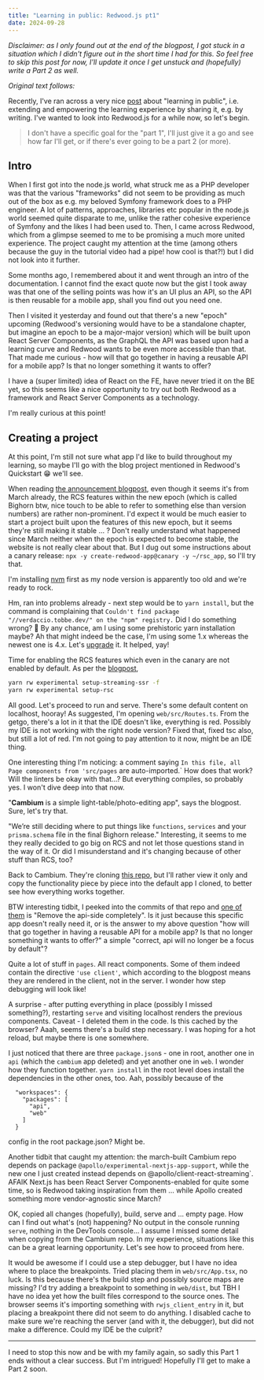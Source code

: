 ```yaml
---
title: "Learning in public: Redwood.js pt1"
date: 2024-09-28
---
```


_Disclaimer: as I only found out at the end of the blogpost, I got stuck in a situation which I didn't figure out in the short time I had for this. So feel free to skip this post for now, I'll update it once I get unstuck and (hopefully) write a Part 2 as well._

_Original text follows:_

Recently, I've ran across a very nice [post](https://www.swyx.io/learn-in-public) about "learning in public", i.e. extending and empowering the learning experience by sharing it, e.g. by writing. I've wanted to look into Redwood.js for a while now, so let's begin.

> I don't have a specific goal for the "part 1", I'll just give it a go and see how far I'll get, or if there's ever going to be a part 2 (or more).

## Intro

When I first got into the node.js world, what struck me as a PHP developer was that the various "frameworks" did not seem to be providing as much out of the box as e.g. my beloved Symfony framework does to a PHP engineer. A lot of patterns, approaches, libraries etc popular in the node.js world seemed quite disparate to me, unlike the rather cohesive experience of Symfony and the likes I had been used to. Then, I came across Redwood, which from a glimpse seemed to me to be promising a much more united experience. The project caught my attention at the time (among others because the guy in the tutorial video had a pipe! how cool is that?!) but I did not look into it further.

Some months ago, I remembered about it and went through an intro of the documentation. I cannot find the exact quote now but the gist I took away was that one of the selling points was how it's an UI plus an API, so the API is then reusable for a mobile app, shall you find out you need one.

Then I visited it yesterday and found out that there's a new "epoch" upcoming (Redwood's versioning would have to be a standalone chapter, but imagine an epoch to be a major-major version) which will be built upon React Server Components, as the GraphQL the API was based upon had a learning curve and Redwood wants to be even more accessible than that. That made me curious - how will that go together in having a reusable API for a mobile app? Is that no longer something it wants to offer?

I have a (super limited) idea of React on the FE, have never tried it on the BE yet, so this seems like a nice opportunity to try out both Redwood as a framework and React Server Components as a technology.

I'm really curious at this point!


## Creating a project

At this point, I'm still not sure what app I'd like to build throughout my learning, so maybe I'll go with the blog project mentioned in Redwood's Quickstart 😁 we'll see.

When reading [the announcement blogpost](https://redwoodjs.com/blog/rsc-now-in-redwoodjs), even though it seems it's from March already, the RCS features within the new epoch (which is called Bighorn btw, nice touch to be able to refer to something else than version numbers) are rather non-prominent. I'd expect it would be much easier to start a project built upon the features of this new epoch, but it seems they're still making it stable ... ? Don't really understand what happened since March neither when the epoch is expected to become stable, the website is not really clear about that. But I dug out some instructions about a canary release: `npx -y create-redwood-app@canary -y ~/rsc_app`, so I'll try that.

I'm installing [nvm](https://github.com/nvm-sh/nvm) first as my node version is apparently too old and we're ready to rock.

Hm, ran into problems already - next step would be to `yarn install`, but the command is complaining that `Couldn't find package "//verdaccio.tobbe.dev/" on the "npm" registry.` Did I do something wrong? 🧐 By any chance, am I using some prehistoric yarn installation maybe? Ah that might indeed be the case, I'm using some 1.x whereas the newest one is 4.x. Let's [upgrade](https://yarnpkg.com/getting-started/install) it. It helped, yay!

Time for enabling the RCS features which even in the canary are not enabled by default. As per the [blogpost](https://redwoodjs.com/blog/rsc-now-in-redwoodjs),
```sh
yarn rw experimental setup-streaming-ssr -f
yarn rw experimental setup-rsc
```
All good. Let's proceed to run and serve. There's some default content on localhost, hooray! As suggested, I'm opening `web/src/Routes.ts`. From the getgo, there's a lot in it that the IDE doesn't like, everything is red. Possibly my IDE is not working with the right node version? Fixed that, fixed tsc also, but still a lot of red. I'm not going to pay attention to it now, might be an IDE thing.

One interesting thing I'm noticing: a comment saying `In this file, all Page components from 'src/pages` are auto-imported.` How does that work? Will the linters be okay with that...? But everything compiles, so probably yes. I won't dive deep into that now.

"**Cambium** is a simple light-table/photo-editing app", says the blogpost. Sure, let's try that. 

"We’re still deciding where to put things like `functions`, `services` and your `prisma.schema` file in the final Bighorn release." Interesting, it seems to me they really decided to go big on RCS and not let those questions stand in the way of it. Or did I misunderstand and it's changing because of other stuff than RCS, too?

Back to Cambium. They're cloning [this repo](https://github.com/cannikin/cambium-rsc.git), but I'll rather view it only and copy the functionality piece by piece into the default app I cloned, to better see how everything works together.

BTW interesting tidbit, I peeked into the commits of that repo and [one of them](https://github.com/cannikin/cambium-rsc/commit/839590532bdccc7f74d19b339d5f5202f8894a18) is "Remove the api-side completely". Is it just because this specific app doesn't really need it, or is the answer to my above question "how will that go together in having a reusable API for a mobile app? Is that no longer something it wants to offer?" a simple "correct, api will no longer be a focus by default"?

Quite a lot of stuff in `pages`. All react components. Some of them indeed contain the directive `'use client'`, which according to the blogpost means they are rendered in the client, not in the server. I wonder how step debugging will look like!

A surprise - after putting everything in place (possibly I missed something?), restarting `serve` and visiting localhost renders the previous components. Caveat - I deleted them in the code. Is this cached by the browser? Aaah, seems there's a build step necessary. I was hoping for a hot reload, but maybe there is one somewhere.

I just noticed that there are three `package.json`s - one in root, another one in `api` (which the `cambium` app deleted) and yet another one in `web`. I wonder how they function together. `yarn install` in the root level does install the dependencies in the other ones, too. Aah, possibly because of the
```
  "workspaces": {
    "packages": [
      "api",
      "web"
    ]
  }
```
config in the root package.json? Might be.

Another tidbit that caught my attention: the march-built Cambium repo depends on package `@apollo/experimental-nextjs-app-support`, while the new one I just created instead depends on @apollo/client-react-streaming`. AFAIK Next.js has been React Server Components-enabled for quite some time, so is Redwood taking inspiration from them ... while Apollo created something more vendor-agnostic since March?

OK, copied all changes (hopefully), build, serve and ... empty page. How can I find out what's (not) happening? No output in the console running `serve`, nothing in the DevTools console... I assume I missed some detail when copying from the Cambium repo. In my experience, situations like this can be a great learning opportunity. Let's see how to proceed from here.

It would be awesome if I could use a step debugger, but I have no idea where to place the breakpoints. Tried placing them in `web/src/App.tsx`, no luck. Is this because there's the build step and possibly source maps are missing? I'd try adding a breakpoint to something in `web/dist`, but TBH I have no idea yet how the built files correspond to the source ones. The browser seems it's importing something with `rwjs_client_entry` in it, but placing a breakpoint there did not seem to do anything. I disabled cache to make sure we're reaching the server (and with it, the debugger), but did not make a difference. Could my IDE be the culprit? 

---

I need to stop this now and be with my family again, so sadly this Part 1 ends without a clear success. But I'm intrigued! Hopefully I'll get to make a Part 2 soon.
